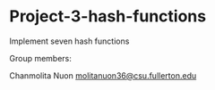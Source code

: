 # Project-3-hash-functions
Implement seven hash functions

Group members:

Chanmolita Nuon molitanuon36@csu.fullerton.edu

